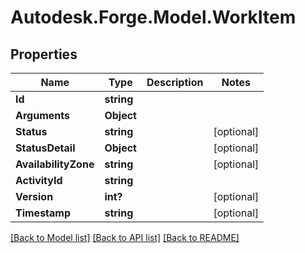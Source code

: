# Autodesk.Forge.Model.WorkItem
## Properties

Name | Type | Description | Notes
------------ | ------------- | ------------- | -------------
**Id** | **string** |  | 
**Arguments** | **Object** |  | 
**Status** | **string** |  | [optional] 
**StatusDetail** | **Object** |  | [optional] 
**AvailabilityZone** | **string** |  | [optional] 
**ActivityId** | **string** |  | 
**Version** | **int?** |  | [optional] 
**Timestamp** | **string** |  | [optional] 

[[Back to Model list]](../README.md#documentation-for-models) [[Back to API list]](../README.md#documentation-for-api-endpoints) [[Back to README]](../README.md)

